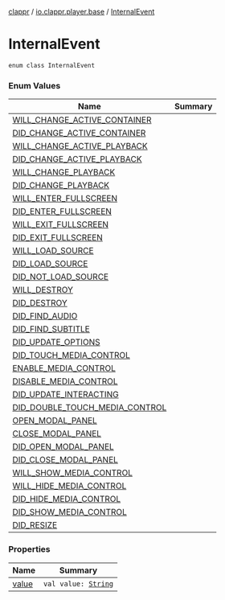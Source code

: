 [clappr](../../index.md) / [io.clappr.player.base](../index.md) / [InternalEvent](./index.md)

# InternalEvent

`enum class InternalEvent`

### Enum Values

| Name | Summary |
|---|---|
| [WILL_CHANGE_ACTIVE_CONTAINER](-w-i-l-l_-c-h-a-n-g-e_-a-c-t-i-v-e_-c-o-n-t-a-i-n-e-r.md) |  |
| [DID_CHANGE_ACTIVE_CONTAINER](-d-i-d_-c-h-a-n-g-e_-a-c-t-i-v-e_-c-o-n-t-a-i-n-e-r.md) |  |
| [WILL_CHANGE_ACTIVE_PLAYBACK](-w-i-l-l_-c-h-a-n-g-e_-a-c-t-i-v-e_-p-l-a-y-b-a-c-k.md) |  |
| [DID_CHANGE_ACTIVE_PLAYBACK](-d-i-d_-c-h-a-n-g-e_-a-c-t-i-v-e_-p-l-a-y-b-a-c-k.md) |  |
| [WILL_CHANGE_PLAYBACK](-w-i-l-l_-c-h-a-n-g-e_-p-l-a-y-b-a-c-k.md) |  |
| [DID_CHANGE_PLAYBACK](-d-i-d_-c-h-a-n-g-e_-p-l-a-y-b-a-c-k.md) |  |
| [WILL_ENTER_FULLSCREEN](-w-i-l-l_-e-n-t-e-r_-f-u-l-l-s-c-r-e-e-n.md) |  |
| [DID_ENTER_FULLSCREEN](-d-i-d_-e-n-t-e-r_-f-u-l-l-s-c-r-e-e-n.md) |  |
| [WILL_EXIT_FULLSCREEN](-w-i-l-l_-e-x-i-t_-f-u-l-l-s-c-r-e-e-n.md) |  |
| [DID_EXIT_FULLSCREEN](-d-i-d_-e-x-i-t_-f-u-l-l-s-c-r-e-e-n.md) |  |
| [WILL_LOAD_SOURCE](-w-i-l-l_-l-o-a-d_-s-o-u-r-c-e.md) |  |
| [DID_LOAD_SOURCE](-d-i-d_-l-o-a-d_-s-o-u-r-c-e.md) |  |
| [DID_NOT_LOAD_SOURCE](-d-i-d_-n-o-t_-l-o-a-d_-s-o-u-r-c-e.md) |  |
| [WILL_DESTROY](-w-i-l-l_-d-e-s-t-r-o-y.md) |  |
| [DID_DESTROY](-d-i-d_-d-e-s-t-r-o-y.md) |  |
| [DID_FIND_AUDIO](-d-i-d_-f-i-n-d_-a-u-d-i-o.md) |  |
| [DID_FIND_SUBTITLE](-d-i-d_-f-i-n-d_-s-u-b-t-i-t-l-e.md) |  |
| [DID_UPDATE_OPTIONS](-d-i-d_-u-p-d-a-t-e_-o-p-t-i-o-n-s.md) |  |
| [DID_TOUCH_MEDIA_CONTROL](-d-i-d_-t-o-u-c-h_-m-e-d-i-a_-c-o-n-t-r-o-l.md) |  |
| [ENABLE_MEDIA_CONTROL](-e-n-a-b-l-e_-m-e-d-i-a_-c-o-n-t-r-o-l.md) |  |
| [DISABLE_MEDIA_CONTROL](-d-i-s-a-b-l-e_-m-e-d-i-a_-c-o-n-t-r-o-l.md) |  |
| [DID_UPDATE_INTERACTING](-d-i-d_-u-p-d-a-t-e_-i-n-t-e-r-a-c-t-i-n-g.md) |  |
| [DID_DOUBLE_TOUCH_MEDIA_CONTROL](-d-i-d_-d-o-u-b-l-e_-t-o-u-c-h_-m-e-d-i-a_-c-o-n-t-r-o-l.md) |  |
| [OPEN_MODAL_PANEL](-o-p-e-n_-m-o-d-a-l_-p-a-n-e-l.md) |  |
| [CLOSE_MODAL_PANEL](-c-l-o-s-e_-m-o-d-a-l_-p-a-n-e-l.md) |  |
| [DID_OPEN_MODAL_PANEL](-d-i-d_-o-p-e-n_-m-o-d-a-l_-p-a-n-e-l.md) |  |
| [DID_CLOSE_MODAL_PANEL](-d-i-d_-c-l-o-s-e_-m-o-d-a-l_-p-a-n-e-l.md) |  |
| [WILL_SHOW_MEDIA_CONTROL](-w-i-l-l_-s-h-o-w_-m-e-d-i-a_-c-o-n-t-r-o-l.md) |  |
| [WILL_HIDE_MEDIA_CONTROL](-w-i-l-l_-h-i-d-e_-m-e-d-i-a_-c-o-n-t-r-o-l.md) |  |
| [DID_HIDE_MEDIA_CONTROL](-d-i-d_-h-i-d-e_-m-e-d-i-a_-c-o-n-t-r-o-l.md) |  |
| [DID_SHOW_MEDIA_CONTROL](-d-i-d_-s-h-o-w_-m-e-d-i-a_-c-o-n-t-r-o-l.md) |  |
| [DID_RESIZE](-d-i-d_-r-e-s-i-z-e.md) |  |

### Properties

| Name | Summary |
|---|---|
| [value](value.md) | `val value: `[`String`](https://kotlinlang.org/api/latest/jvm/stdlib/kotlin/-string/index.html) |
